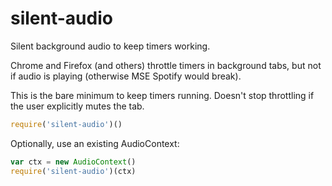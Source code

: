 # silent-audio
Silent background audio to keep timers working.

Chrome and Firefox (and others) throttle timers in background tabs, but not if audio is playing (otherwise MSE Spotify would break).

This is the bare minimum to keep timers running. Doesn't stop throttling if the user explicitly mutes the tab.

```javascript
require('silent-audio')()
```

Optionally, use an existing AudioContext:

```javascript
var ctx = new AudioContext()
require('silent-audio')(ctx)
```
